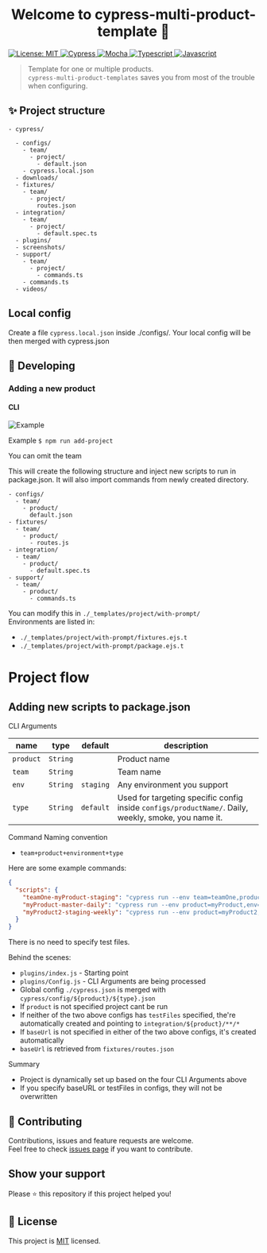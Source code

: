 <h1 align="center">Welcome to cypress-multi-product-template 👋</h1>
<a href="https://github.com/optimumqa/cypress-multi-product-template/blob/main/LICENSE">
  <img alt="License: MIT" src="https://img.shields.io/badge/license-MIT-yellow.svg" target="_blank" />
</a>
<a href="">
  <img alt="Cypress" src="https://img.shields.io/badge/-cypress-%23E5E5E5?style=for-the-badge&logo=cypress&logoColor=058a5e" target="_blank" />
</a>
<a href="">
  <img alt="Mocha" src="https://img.shields.io/badge/-mocha-%238D6748?style=for-the-badge&logo=mocha&logoColor=white" target="_blank" />
</a>
<a href="">
  <img alt="Typescript" src="https://img.shields.io/badge/typescript-%23007ACC.svg?style=for-the-badge&logo=typescript&logoColor=white" target="_blank" />
</a>
<a href="">
  <img alt="Javascript" src="https://img.shields.io/badge/javascript-%23323330.svg?style=for-the-badge&logo=javascript&logoColor=%23F7DF1E" target="_blank" />
</a>

> Template for one or multiple products.<br /> `cypress-multi-product-templates` saves you from most of the trouble when configuring.

## ✨ Project structure

```
- cypress/

  - configs/
    - team/
      - project/
        - default.json
    - cypress.local.json
  - downloads/
  - fixtures/
    - team/
      - project/
        routes.json
  - integration/
    - team/
      - project/
        - default.spec.ts
  - plugins/
  - screenshots/
  - support/
    - team/
      - project/
        - commands.ts
    - commands.ts
  - videos/
```

## Local config

Create a file `cypress.local.json` inside ./configs/. Your local config will be then merged with cypress.json

## 🚀 Developing

### Adding a new product

#### CLI

![Example](https://github.com/optimumqa/cypress-multi-product-template/blob/main/md-images/cypress-multi-product-template-adding-project.png)

Example
`$ npm run add-project`

You can omit the team

This will create the following structure and inject new scripts to run in package.json. It will also import commands from newly created directory.

```
- configs/
  - team/
    - product/
      default.json
- fixtures/
  - team/
    - product/
      - routes.js
- integration/
  - team/
    - product/
      - default.spec.ts
- support/
  - team/
    - product/
      - commands.ts
```

You can modify this in `./_templates/project/with-prompt/` <br/>
Environments are listed in:

- `./_templates/project/with-prompt/fixtures.ejs.t`
- `./_templates/project/with-prompt/package.ejs.t`

# Project flow

## Adding new scripts to package.json

CLI Arguments

| name      | type     | default   | description                                                                                          |
| --------- | -------- | --------- | ---------------------------------------------------------------------------------------------------- |
| `product` | `String` |           | Product name                                                                                         |
| `team`    | `String` |           | Team name                                                                                            |
| `env`     | `String` | `staging` | Any environment you support                                                                          |
| `type`    | `String` | `default` | Used for targeting specific config inside `configs/productName/`. Daily, weekly, smoke, you name it. |

Command Naming convention

- `team+product+environment+type`

Here are some example commands:

```json
{
  "scripts": {
    "teamOne-myProduct-staging": "cypress run --env team=teamOne,product=myProduct,env=staging",
    "myProduct-master-daily": "cypress run --env product=myProduct,env=master,type=daily",
    "myProduct2-staging-weekly": "cypress run --env product=myProduct2,env=staging,type=weekly"
  }
}
```

There is no need to specify test files.

Behind the scenes:

- `plugins/index.js` - Starting point
- `plugins/Config.js` - CLI Arguments are being processed
- Global config `./cypress.json` is merged with `cypress/config/${product}/${type}.json`
- If `product` is not specified project cant be run
- If neither of the two above configs has `testFiles` specified, the're automatically created and pointing to `integration/${product}/**/*`
- If `baseUrl` is not specified in either of the two above configs, it's created automatically
- `baseUrl` is retrieved from `fixtures/routes.json`

Summary

- Project is dynamically set up based on the four CLI Arguments above
- If you specify baseURL or testFiles in configs, they will not be overwritten

## 🤝 Contributing

Contributions, issues and feature requests are welcome.<br />
Feel free to check [issues page](https://github.com/optimumqa/cypress-multi-product-template/issues) if you want to contribute.<br />

## Show your support

Please ⭐️ this repository if this project helped you!

## 📝 License

This project is [MIT](https://github.com/optimumqa/cypress-multi-product-template/blob/main/LICENSE) licensed.

